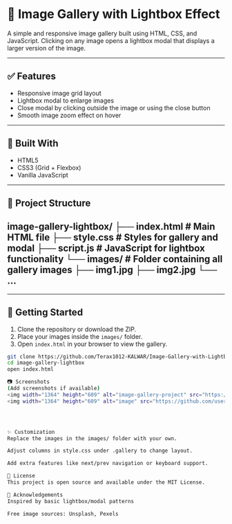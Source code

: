 # 📸 Image Gallery with Lightbox Effect

A simple and responsive image gallery built using HTML, CSS, and JavaScript. Clicking on any image opens a lightbox modal that displays a larger version of the image.

---

## ✅ Features

- Responsive image grid layout
- Lightbox modal to enlarge images
- Close modal by clicking outside the image or using the close button
- Smooth image zoom effect on hover

---

## 🧱 Built With

- HTML5
- CSS3 (Grid + Flexbox)
- Vanilla JavaScript

---

## 📁 Project Structure

image-gallery-lightbox/
├── index.html # Main HTML file
├── style.css # Styles for gallery and modal
├── script.js # JavaScript for lightbox functionality
└── images/ # Folder containing all gallery images
├── img1.jpg
├── img2.jpg
└── ...
---


---

## 🚀 Getting Started

1. Clone the repository or download the ZIP.
2. Place your images inside the `images/` folder.
3. Open `index.html` in your browser to view the gallery.

```bash
git clone https://github.com/Terax1012-KALWAR/Image-Gallery-with-Lightbox-Effect.git
cd image-gallery-lightbox
open index.html

📷 Screenshots
(Add screenshots if available)
<img width="1364" height="609" alt="image-gallery-project" src="https://github.com/user-attachments/assets/8d8923b9-191d-4475-81c8-1e405e43c2d0" />
<img width="1364" height="609" alt="image" src="https://github.com/user-attachments/assets/8e9a598f-f918-4a7b-a94c-69ce18104847" />




✨ Customization
Replace the images in the images/ folder with your own.

Adjust columns in style.css under .gallery to change layout.

Add extra features like next/prev navigation or keyboard support.

📄 License
This project is open source and available under the MIT License.

🙌 Acknowledgements
Inspired by basic lightbox/modal patterns

Free image sources: Unsplash, Pexels

